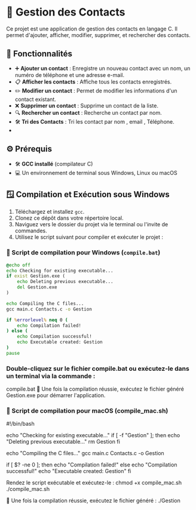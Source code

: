 # 📒 Gestion des Contacts

Ce projet est une application de gestion des contacts en langage C. Il permet d'ajouter, afficher, modifier, supprimer, et rechercher des contacts.

## 🌟 Fonctionnalités
- ➕ **Ajouter un contact** : Enregistre un nouveau contact avec un nom, un numéro de téléphone et une adresse e-mail.
- 📋 **Afficher les contacts** : Affiche tous les contacts enregistrés.
- ✏️ **Modifier un contact** : Permet de modifier les informations d'un contact existant.
- ❌ **Supprimer un contact** : Supprime un contact de la liste.
- 🔍 **Rechercher un contact** : Recherche un contact par nom.
- 🛠️ **Tri des Contacts** : Tri les contact par nom , email , Téléphone.
- 
## ⚙️ Prérequis
- 🛠️ **GCC installé** (compilateur C)
- 💻 Un environnement de terminal sous Windows, Linux ou macOS

## 🪟 Compilation et Exécution sous Windows
1. Téléchargez et installez `gcc`.
2. Clonez ce dépôt dans votre répertoire local.
3. Naviguez vers le dossier du projet via le terminal ou l'invite de commandes.
4. Utilisez le script suivant pour compiler et exécuter le projet :

### 📜 Script de compilation pour Windows (`compile.bat`)

```cmd
@echo off
echo Checking for existing executable...
if exist Gestion.exe (
    echo Deleting previous executable...
    del Gestion.exe
)

echo Compiling the C files...
gcc main.c Contacts.c -o Gestion

if %errorlevel% neq 0 (
    echo Compilation failed!
) else (
    echo Compilation successful!
    echo Executable created: Gestion
)
pause
``` 
### Double-cliquez sur le fichier compile.bat ou exécutez-le dans un terminal via la commande :

compile.bat
🏁 Une fois la compilation réussie, exécutez le fichier généré Gestion.exe pour démarrer l'application.

### 📜 Script de compilation pour macOS (compile_mac.sh) 

#!/bin/bash

echo "Checking for existing executable..."
if [ -f "Gestion" ]; then
    echo "Deleting previous executable..."
    rm Gestion
fi

echo "Compiling the C files..."
gcc main.c Contacts.c -o Gestion

if [ $? -ne 0 ]; then
    echo "Compilation failed!"
else
    echo "Compilation successful!"
    echo "Executable created: Gestion"
fi

Rendez le script exécutable et exécutez-le :
chmod +x compile_mac.sh
./compile_mac.sh

🍏 Une fois la compilation réussie, exécutez le fichier généré :
./Gestion

